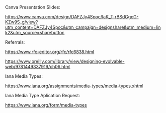 Canva Presentation Slides:

https://www.canva.com/design/DAFZJy4Spoc/IaK_T-rBSdGgcG-KZw9S_g/view?utm_content=DAFZJy4Spoc&utm_campaign=designshare&utm_medium=link2&utm_source=sharebutton

Referrals:

https://www.rfc-editor.org/rfc/rfc6838.html

https://www.oreilly.com/library/view/designing-evolvable-web/9781449337919/ch06.html

Iana Media Types:

https://www.iana.org/assignments/media-types/media-types.xhtml

Iana Media Type Aplication Request:

https://www.iana.org/form/media-types
